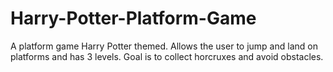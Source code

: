 # Harry-Potter-Platform-Game
A platform game Harry Potter themed. Allows the user to jump and land on platforms and has 3 levels. Goal is to collect horcruxes and avoid obstacles.
